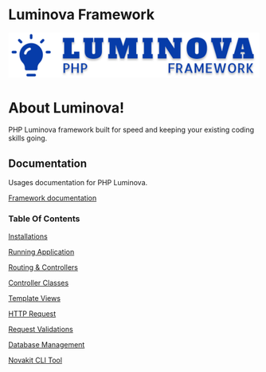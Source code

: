 # Luminova Framework

![Local Image](docs/logo.svg)


# About Luminova!
PHP Luminova framework built for speed and keeping your existing coding skills going.

## Documentation

Usages documentation for PHP Luminova.

[Framework documentation](docs/)

### Table Of Contents

[Installations](docs/INSTALLATION.md)

[Running Application](docs/START.md)

[Routing & Controllers](docs/ROUTING.md)

[Controller Classes](docs/CONTROLLERS.md)

[Template Views](docs/VIEWS.md)

[HTTP Request](docs/REQUEST.md)

[Request Validations](docs/VALIDATION.md)

[Database Management](docs/DATABASE.md)

[Novakit CLI Tool](docs/CLI.md)

